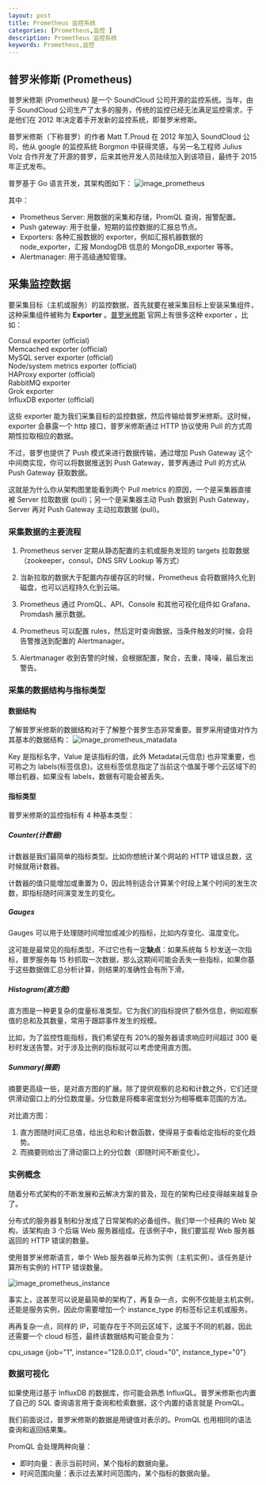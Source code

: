 ```yaml
---
layout: post
title: Prometheus 监控系统
categories: [Prometheus,监控 ]
description: Prometheus 监控系统
keywords: Prometheus,监控
---
```


## 普罗米修斯 (Prometheus)
普罗米修斯 (Prometheus) 是一个 SoundCloud 公司开源的监控系统。当年，由于 SoundCloud 公司生产了太多的服务，传统的监控已经无法满足监控需求，于是他们在 2012 年决定着手开发新的监控系统，即普罗米修斯。

普罗米修斯（下称普罗）的作者 Matt T.Proud 在 2012 年加入 SoundCloud 公司，他从 google 的监控系统 Borgmon 中获得灵感，与另一名工程师 Julius Volz 合作开发了开源的普罗，后来其他开发人员陆续加入到该项目，最终于 2015 年正式发布。

普罗基于 Go 语言开发，其架构图如下：
![image_prometheus](https://cdn.jsdelivr.net/gh/Lewinz/lewinz.github.io@master/images/posts/prometheus.jpeg)

其中：
* Prometheus Server: 用数据的采集和存储，PromQL 查询，报警配置。
* Push gateway: 用于批量，短期的监控数据的汇报总节点。
* Exporters: 各种汇报数据的 exporter，例如汇报机器数据的 node_exporter，汇报 MondogDB 信息的 MongoDB_exporter 等等。
* Alertmanager: 用于高级通知管理。

## 采集监控数据
要采集目标（主机或服务）的监控数据，首先就要在被采集目标上安装采集组件，这种采集组件被称为 **Exporter** 。[普罗米修斯](http://prometheus.io) 官网上有很多这种 exporter ，比如：

Consul exporter (official)  
Memcached exporter (official)  
MySQL server exporter (official)  
Node/system metrics exporter (official)  
HAProxy exporter (official)  
RabbitMQ exporter  
Grok exporter  
InfluxDB exporter (official)  

这些 exporter 能为我们采集目标的监控数据，然后传输给普罗米修斯。这时候，exporter 会暴露一个 http 接口，普罗米修斯通过 HTTP 协议使用 Pull 的方式周期性拉取相应的数据。

不过，普罗也提供了 Push 模式来进行数据传输，通过增加 Push Gateway 这个中间商实现，你可以将数据推送到 Push Gateway，普罗再通过 Pull 的方式从 Push Gateway 获取数据。

这就是为什么你从架构图里能看到两个 Pull metrics 的原因，一个是采集器直接被 Server 拉取数据 (pull)；另一个是采集器主动 Push 数据到 Push Gateway，Server 再对 Push Gateway 主动拉取数据 (pull)。

### 采集数据的主要流程

1. Prometheus server 定期从静态配置的主机或服务发现的 targets 拉取数据（zookeeper，consul，DNS SRV Lookup 等方式）

2. 当新拉取的数据大于配置内存缓存区的时候，Prometheus 会将数据持久化到磁盘，也可以远程持久化到云端。

3. Prometheus 通过 PromQL、API、Console 和其他可视化组件如 Grafana、Promdash 展示数据。

4. Prometheus 可以配置 rules，然后定时查询数据，当条件触发的时候，会将告警推送到配置的 Alertmanager。

5. Alertmanager 收到告警的时候，会根据配置，聚合，去重，降噪，最后发出警告。

### 采集的数据结构与指标类型
#### 数据结构
了解普罗米修斯的数据结构对于了解整个普罗生态非常重要。普罗采用键值对作为其基本的数据结构：
![image_prometheus_matadata](https://cdn.jsdelivr.net/gh/Lewinz/lewinz.github.io@master/images/posts/prometheus_matadata.jpeg)

Key 是指标名字，Value 是该指标的值，此外 Metadata(元信息) 也非常重要，也可称之为 labels(标签信息)。这些标签信息指定了当前这个值属于哪个云区域下的哪台机器，如果没有 labels，数据有可能会被丢失。

#### 指标类型
普罗米修斯的监控指标有 4 种基本类型：

##### Counter(计数器)
计数器是我们最简单的指标类型。比如你想统计某个网站的 HTTP 错误总数，这时候就用计数器。

计数器的值只能增加或重置为 0，因此特别适合计算某个时段上某个时间的发生次数，即指标随时间演变发生的变化。

##### Gauges

Gauges 可以用于处理随时间增加或减少的指标，比如内存变化、温度变化。

这可能是最常见的指标类型，不过它也有一定**缺点**：如果系统每 5 秒发送一次指标，普罗服务每 15 秒抓取一次数据，那么这期间可能会丢失一些指标，如果你基于这些数据做汇总分析计算，则结果的准确性会有所下滑。

##### Histogram(直方图)

直方图是一种更复杂的度量标准类型。它为我们的指标提供了额外信息，例如观察值的总和及其数量，常用于跟踪事件发生的规模。

比如，为了监控性能指标，我们希望在有 20%的服务器请求响应时间超过 300 毫秒时发送告警。对于涉及比例的指标就可以考虑使用直方图。

##### Summary(摘要)

摘要更高级一些，是对直方图的扩展。除了提供观察的总和和计数之外，它们还提供滑动窗口上的分位数度量。分位数是将概率密度划分为相等概率范围的方法。

对比直方图：
1. 直方图随时间汇总值，给出总和和计数函数，使得易于查看给定指标的变化趋势。
2. 而摘要则给出了滑动窗口上的分位数（即随时间不断变化）。

### 实例概念

随着分布式架构的不断发展和云解决方案的普及，现在的架构已经变得越来越复杂了。

分布式的服务器复制和分发成了日常架构的必备组件。我们举一个经典的 Web 架构，该架构由 3 个后端 Web 服务器组成。在该例子中，我们要监视 Web 服务器返回的 HTTP 错误的数量。

使用普罗米修斯语言，单个 Web 服务器单元称为实例（主机实例）。该任务是计算所有实例的 HTTP 错误数量。

![image_prometheus_instance](https://cdn.jsdelivr.net/gh/Lewinz/lewinz.github.io@master/images/posts/prometheus_instance.jpeg)

事实上，这甚至可以说是最简单的架构了，再复杂一点，实例不仅能是主机实例，还能是服务实例，因此你需要增加一个 instance_type 的标签标记主机或服务。

再再复杂一点，同样的 IP，可能存在于不同云区域下，这属于不同的机器，因此还需要一个 cloud 标签，最终该数据结构可能会变为：

cpu_usage {job="1", instance="128.0.0.1", cloud="0", instance_type="0"}

### 数据可视化

如果使用过基于 InfluxDB 的数据库，你可能会熟悉 InfluxQL。普罗米修斯也内置了自己的 SQL 查询语言用于查询和检索数据，这个内置的语言就是 PromQL。

我们前面说过，普罗米修斯的数据是用键值对表示的。PromQL 也用相同的语法查询和返回结果集。

PromQL 会处理两种向量：

* 即时向量：表示当前时间，某个指标的数据向量。
* 时间范围向量：表示过去某时间范围内，某个指标的数据向量。